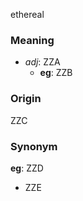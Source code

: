 ethereal
### Meaning
+ _adj_: ZZA
	+ __eg__: ZZB

### Origin

ZZC

### Synonym

__eg__: ZZD

+ ZZE


